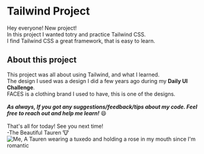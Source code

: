 # Tailwind Project
Hey everyone! New project! <br>
In this project I wanted totry and practice Tailwind CSS. <br>
I find Tailwind CSS a great framework, that is easy to learn.
## About this project
This project was all about using Tailwind, and what I learned. <br>
The design I used was a design I did a few years ago during my **Daily UI Challenge**. <br>
FACES is a clothing brand I used to have, this is one of the designs.
<br><br>
***As always, If you got any suggestions/feedback/tips about my code. Feel free to reach out and help me learn!*** :smile:
<br><br>
That's all for today! See you next time! <br>
-The Beautiful Tauren :cow: <br>
![Me, A Tauren wearing a tuxedo and holding a rose in my mouth since I'm romantic](https://user-images.githubusercontent.com/79900761/109689552-13a3b380-7b8e-11eb-9e1f-59ef8e9ae55f.jpg)
